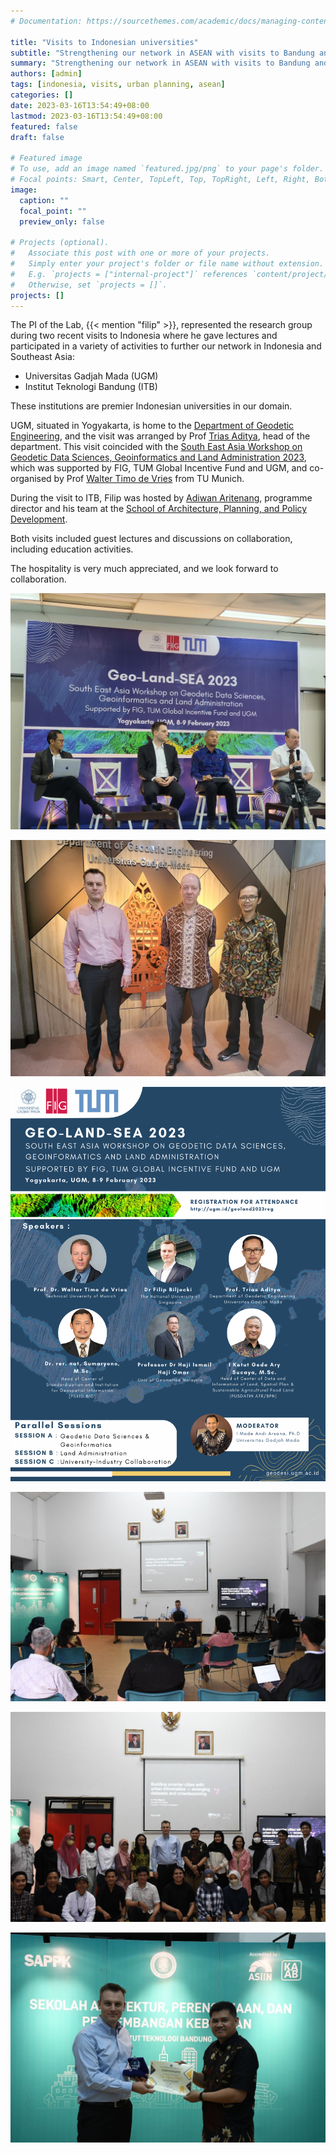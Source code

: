 ```yaml
---
# Documentation: https://sourcethemes.com/academic/docs/managing-content/

title: "Visits to Indonesian universities"
subtitle: "Strengthening our network in ASEAN with visits to Bandung and Yogyakarta."
summary: "Strengthening our network in ASEAN with visits to Bandung and Yogyakarta."
authors: [admin]
tags: [indonesia, visits, urban planning, asean]
categories: []
date: 2023-03-16T13:54:49+08:00
lastmod: 2023-03-16T13:54:49+08:00
featured: false
draft: false

# Featured image
# To use, add an image named `featured.jpg/png` to your page's folder.
# Focal points: Smart, Center, TopLeft, Top, TopRight, Left, Right, BottomLeft, Bottom, BottomRight.
image:
  caption: ""
  focal_point: ""
  preview_only: false

# Projects (optional).
#   Associate this post with one or more of your projects.
#   Simply enter your project's folder or file name without extension.
#   E.g. `projects = ["internal-project"]` references `content/project/deep-learning/index.md`.
#   Otherwise, set `projects = []`.
projects: []
---
```


The PI of the Lab, {{< mention "filip" >}}, represented the research group during two recent visits to Indonesia where he gave lectures and participated in a variety of activities to further our network in Indonesia and Southeast Asia:

+ Universitas Gadjah Mada (UGM)
+ Institut Teknologi Bandung (ITB)

These institutions are premier Indonesian universities in our domain.

UGM, situated in Yogyakarta, is home to the [Department of Geodetic Engineering](https://geodesi.ugm.ac.id/en/home/), and the visit was arranged by Prof [Trias Aditya](https://acadstaff.ugm.ac.id/triasaditya), head of the department.
This visit coincided with the [South East Asia Workshop on Geodetic Data Sciences, Geoinformatics and Land Administration 2023](https://geodesi.ugm.ac.id/geolandsea2023/), which was supported by FIG, TUM Global Incentive Fund and UGM, and co-organised by Prof [Walter Timo de Vries](https://www.professoren.tum.de/en/de-vries-walter-timo) from TU Munich. 

During the visit to ITB, Filip was hosted by [Adiwan Aritenang](https://www.itb.ac.id/staf/profil/adiwan-fahlan-aritenang), programme director and his team at the [School of Architecture, Planning, and Policy Development](https://www.itb.ac.id/school-of-architecture-planning-and-policy-development).

Both visits included guest lectures and discussions on collaboration, including education activities.

The hospitality is very much appreciated, and we look forward to collaboration.

![](2.jpg)

![](3.jpg)

![](4.png)

![](5.jpg)

![](6.jpg)

![](7.jpg)


